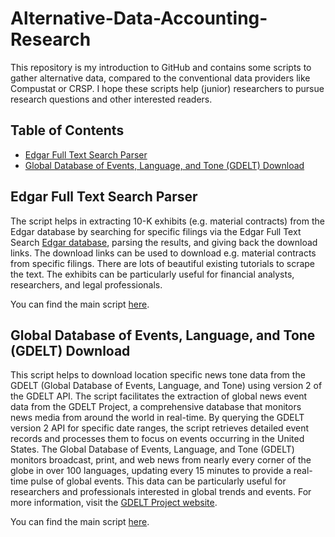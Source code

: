 # Alternative-Data-Accounting-Research

This repository is my introduction to GitHub and contains some scripts to gather alternative data, compared to the conventional data providers like Compustat or CRSP. I hope these scripts help (junior) researchers to pursue research questions and other interested readers.

## Table of Contents

- [Edgar Full Text Search Parser](#edgar-full-text-search-parser)
- [Global Database of Events, Language, and Tone (GDELT) Download](#global-database-of-events-language-and-tone-gdelt-download)

## Edgar Full Text Search Parser

The script helps in extracting 10-K exhibits (e.g. material contracts) from the Edgar database by searching for specific filings via the Edgar Full Text Search [Edgar database](https://www.sec.gov/edgar/search/#), parsing the results, and giving back the download links. The download links can be used to download e.g. material contracts from specific filings. There are lots of beautiful existing tutorials to scrape the text. The exhibits can be particularly useful for financial analysts, researchers, and legal professionals.

You can find the main script [here](https://github.com/kebuss/Alternative-Data-Accounting-Research/blob/main/edgar_full_text_parser.py).

## Global Database of Events, Language, and Tone (GDELT) Download

This script helps to download location specific news tone data from the GDELT (Global Database of Events, Language, and Tone) using version 2 of the GDELT API. The script facilitates the extraction of global news event data from the GDELT Project, a comprehensive database that monitors news media from around the world in real-time. By querying the GDELT version 2 API for specific date ranges, the script retrieves detailed event records and processes them to focus on events occurring in the United States. The Global Database of Events, Language, and Tone (GDELT) monitors broadcast, print, and web news from nearly every corner of the globe in over 100 languages, updating every 15 minutes to provide a real-time pulse of global events. This data can be particularly useful for researchers and professionals interested in global trends and events. For more information, visit the [GDELT Project website](https://www.gdeltproject.org).

You can find the main script [here](https://github.com/kebuss/Alternative-Data-Accounting-Research/blob/main/gdelt_pull.py).
